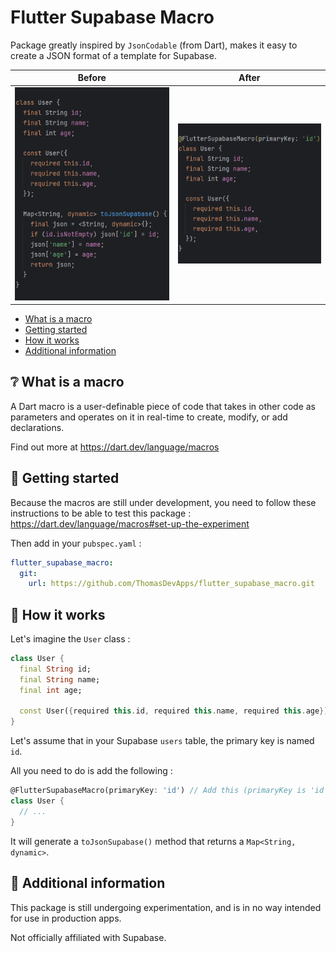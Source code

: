 <!--
This README describes the package. If you publish this package to pub.dev,
this README's contents appear on the landing page for your package.

For information about how to write a good package README, see the guide for
[writing package pages](https://dart.dev/tools/pub/writing-package-pages).

For general information about developing packages, see the Dart guide for
[creating packages](https://dart.dev/guides/libraries/create-packages)
and the Flutter guide for
[developing packages and plugins](https://flutter.dev/to/develop-packages).
-->
# Flutter Supabase Macro

Package greatly inspired by `JsonCodable` (from Dart), makes it easy to create 
a JSON format of a template for Supabase.

| Before                                                                                                                           | After                                                                                                                          |
|----------------------------------------------------------------------------------------------------------------------------------|--------------------------------------------------------------------------------------------------------------------------------|
| ![before](https://raw.githubusercontent.com/ThomasDevApps/flutter_supabase_macro/flutter_supabase_macro_0.0.4/assets/before.png) | ![after](https://raw.githubusercontent.com/ThomasDevApps/flutter_supabase_macro/flutter_supabase_macro_0.0.4/assets/after.png) |

- [What is a macro](#-what-is-a-macro)
- [Getting started](#-getting-started)
- [How it works](#-how-it-works)
- [Additional information](#-additional-information)

## ❔ What is a macro

A Dart macro is a user-definable piece of code that takes in other code as 
parameters and operates on it in real-time to create, modify, or add declarations.

Find out more at https://dart.dev/language/macros
  
## 🚀 Getting started

Because the macros are still under development, you need to follow these 
instructions to be able to test this package : https://dart.dev/language/macros#set-up-the-experiment

Then add in your `pubspec.yaml` : 

```yaml
flutter_supabase_macro:
  git:
    url: https://github.com/ThomasDevApps/flutter_supabase_macro.git
```

## 🔎 How it works
Let's imagine the `User` class :

```dart
class User {
  final String id;
  final String name;
  final int age;

  const User({required this.id, required this.name, required this.age});
}
```
Let's assume that in your Supabase `users` table, the primary key is named `id`.

All you need to do is add the following : 

```dart
@FlutterSupabaseMacro(primaryKey: 'id') // Add this (primaryKey is 'id' by default)
class User {
  // ...
}
```
It will generate a `toJsonSupabase()` method that returns a `Map<String, dynamic>`.

## 📖 Additional information

This package is still undergoing experimentation, and is in no way intended for 
use in production apps.

Not officially affiliated with Supabase.
